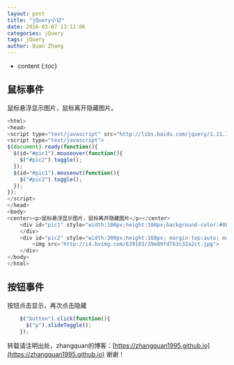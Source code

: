```yaml
---
layout: post
title: "jQuery小记"
date: 2016-03-07 13:12:06 
categories: jQuery
tags: jQuery
author: Quan Zhang
--- 
```

  
* content
{:toc}

## 鼠标事件

鼠标悬浮显示图片，鼠标离开隐藏图片。
 
```js
<html>
<head>
<script type="text/javascript" src="http://libs.baidu.com/jquery/1.11.1/jquery.js"></script>
<script type="text/javascript">
$(document).ready(function(){
  $(id="#pic1").mouseover(function(){
    $("#pic2").toggle();
  });
  $(id="#pic1").mouseout(function(){
    $("#pic2").toggle();
  });
});
</script>
</head>
<body>
<center><p>鼠标悬浮显示图片，鼠标离开隐藏图片</p></center>
    <div id="pic1" style="width:100px;height:100px;background-color:#0FF;margin-top:auto;margin-left:auto;margin-right:auto">
    </div>
    <div id="pic2" style="width:300px;height:168px; margin-top:auto; margin-left:auto;margin-right:auto" hidden="">
        <img src="http://i4.bvimg.com/639183/29e89fd763c32a2ct.jpg"> 
    </div>
</body>
</html>
```

## 按钮事件

按钮点击显示，再次点击隐藏

```js
	$("button").click(function(){
	  $("p").slideToggle();
	});
```


转载请注明出处，zhangquan的博客：[https://zhangquan1995.github.io](https://zhangquan1995.github.io) 谢谢！
